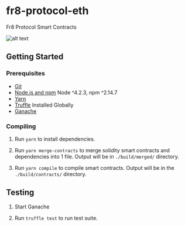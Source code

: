 # fr8-protocol-eth
Fr8 Protocol Smart Contracts

![alt text](https://fr8.network/fr8-logo-meta.jpg)

## Getting Started

### Prerequisites

* [Git](https://git-scm.com/)
* [Node.js and npm](nodejs.org) Node ^4.2.3, npm ^2.14.7
* [Yarn](https://yarnpkg.com/lang/en/)
* [Truffle](http://truffleframework.com/) Installed Globally
* [Ganache](http://truffleframework.com/ganache/)

### Compiling

1. Run `yarn` to install dependencies.

2. Run `yarn merge-contracts` to merge solidity smart contracts and dependencies into 1 file. Output will be in `./build/merged/` directory.

3. Run `yarn compile` to compile smart contracts. Output will be in the `./build/contracts/` directory.

## Testing

1. Start Ganache

2. Run `truffle test` to run test suite.
